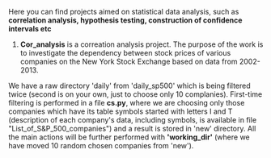 Here you can find projects aimed on statistical data analysis, such as
__correlation analysis, hypothesis testing, construction of confidence intervals etc__

1. __Cor_analysis__ is a correation analysis project. The purpose of the work is to investigate the dependency between stock prices of various companies on the New York Stock Exchange based on data from 2002-2013.

We have a raw directory 'daily' from 'daily_sp500' which is being filtered twice (second is on your own, just to choose only 10 complanies). First-time filtering is performed in a file __cs.py__, where we are choosing only those companies which have its table symbols started with letters I and T (description of each company's data, including symbols, is available in file "List_of_S&P_500_companies") and a result is stored in 'new' directory. All the main actions will be further performed with __'working_dir'__ (where we have moved 10 random chosen companies from 'new'). 
